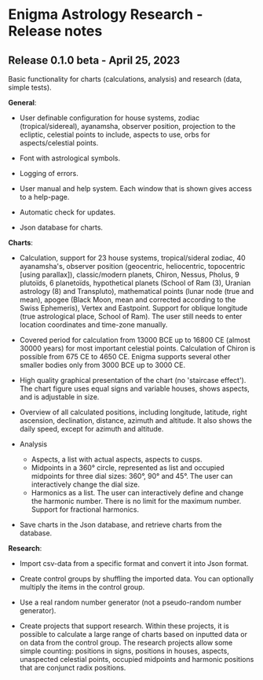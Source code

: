 # Enigma Astrology Research - Release notes



## Release 0.1.0 beta - April 25, 2023

Basic functionality for charts (calculations, analysis) and research (data, simple tests).

**General**:

- User definable configuration for house systems, zodiac (tropical/sidereal), ayanamsha, observer position, projection to the ecliptic, celestial points to include, aspects to use, orbs for aspects/celestial points.
- Font with astrological symbols.

- Logging of errors.

- User manual and help system. Each window that is shown gives access to a help-page.
- Automatic check for updates.
- Json database for charts.

**Charts**:

- Calculation, support for 23 house systems, tropical/sideral zodiac, 40 ayanamsha's, observer position (geocentric, heliocentric, topocentric [using parallax]), classic/modern planets, Chiron, Nessus, Pholus, 9 plutoïds, 6 planetoïds, hypothetical planets (School of Ram (3), Uranian astrology (8) and Transpluto), mathematical points (lunar node (true and mean), apogee (Black Moon, mean and corrected according to the Swiss Ephemeris), Vertex and Eastpoint. Support for oblique longitude (true astrological place, School of Ram). The user still needs to enter location coordinates and time-zone manually. 
- Covered period for calculation from 13000 BCE up to 16800 CE (almost 30000 years) for most important celestial points. Calculation of Chiron is possible from 675 CE to 4650 CE. Enigma supports several other smaller bodies only from 3000 BCE up to 3000 CE.
- High quality graphical presentation of the chart (no 'staircase effect'). The chart figure uses equal signs and variable houses, shows aspects, and is adjustable in size.
- Overview of all calculated positions, including longitude, latitude, right ascension, declination, distance, azimuth and altitude. It also shows the daily speed, except for azimuth and altitude.
- Analysis
  - Aspects, a list with actual aspects, aspects to cusps. 
  - Midpoints in a 360° circle, represented as list and occupied midpoints for three dial sizes: 360°, 90° and 45°. The user can interactively change the dial size. 
  - Harmonics as a list. The user can interactively define and change the harmonic number. There is no limit for the maximum number. Support for fractional harmonics.

- Save charts in the Json database, and retrieve charts from the database. 

**Research**:

- Import csv-data from a specific format and convert it into Json format.

- Create control groups by shuffling the imported data. You can optionally multiply the items in the control group. 

- Use a real random number generator (not a pseudo-random number generator).

- Create projects that support research. Within these projects, it is possible to calculate a large range of charts based on inputted data or on data from the control group. The research projects allow some simple counting: positions in signs, positions in houses, aspects, unaspected celestial points, occupied midpoints and harmonic positions that are conjunct radix positions.

  